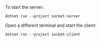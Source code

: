 To start the server:
```
dotnet run --project socket-server
```


Open a different terminal and start the client:
```
dotnet run --project socket-client
```